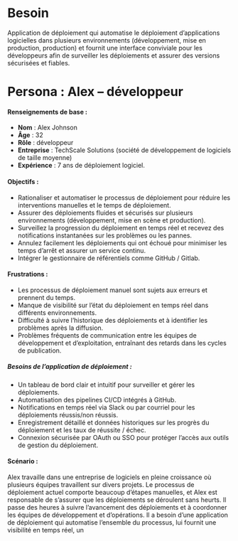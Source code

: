 # Besoin

Application de déploiement qui automatise le déploiement d’applications logicielles dans plusieurs environnements (développement, mise en production, production) et fournit une interface conviviale pour les développeurs afin de surveiller les déploiements et assurer des versions sécurisées et fiables.


# Persona : **Alex – développeur**

#### **Renseignements de base :**
- **Nom** : Alex Johnson
- **Âge** : 32
- **Rôle** : développeur
- **Entreprise** : TechScale Solutions (société de développement de logiciels de taille moyenne)
- **Expérience** : 7 ans de déploiement logiciel.

#### **Objectifs :**
- Rationaliser et automatiser le processus de déploiement pour réduire les interventions manuelles et le temps de déploiement.
- Assurer des déploiements fluides et sécurisés sur plusieurs environnements (développement, mise en scène et production).
- Surveillez la progression du déploiement en temps réel et recevez des notifications instantanées sur les problèmes ou les pannes.
- Annulez facilement les déploiements qui ont échoué pour minimiser les temps d’arrêt et assurer un service continu.
- Intégrer le gestionnaire de référentiels comme GitHub / Gitlab.

#### **Frustrations :**
- Les processus de déploiement manuel sont sujets aux erreurs et prennent du temps.
- Manque de visibilité sur l’état du déploiement en temps réel dans différents environnements.
- Difficulté à suivre l’historique des déploiements et à identifier les problèmes après la diffusion.
- Problèmes fréquents de communication entre les équipes de développement et d’exploitation, entraînant des retards dans les cycles de publication.

##### **Besoins de l’application de déploiement :**
- Un tableau de bord clair et intuitif pour surveiller et gérer les déploiements.
- Automatisation des pipelines CI/CD intégrés à GitHub.
- Notifications en temps réel via Slack ou par courriel pour les déploiements réussis/non réussis.
- Enregistrement détaillé et données historiques sur les progrès du déploiement et les taux de réussite / échec.
- Connexion sécurisée par OAuth ou SSO pour protéger l’accès aux outils de gestion du déploiement.

#### **Scénario :**
Alex travaille dans une entreprise de logiciels en pleine croissance où plusieurs équipes travaillent sur divers projets. Le processus de déploiement actuel comporte beaucoup d’étapes manuelles, et Alex est responsable de s’assurer que les déploiements se déroulent sans heurts. Il passe des heures à suivre l’avancement des déploiements et à coordonner les équipes de développement et d’opérations. Il a besoin d’une application de déploiement qui automatise l’ensemble du processus, lui fournit une visibilité en temps réel, un